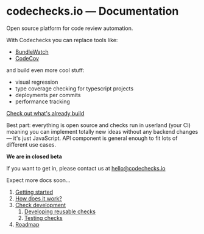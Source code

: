 # codechecks.io — Documentation

Open source platform for code review automation.

With Codechecks you can replace tools like:
- [BundleWatch](https://bundlewatch.io/#/)
- [CodeCov](https://codecov.io/)

and build even more cool stuff:
- visual regression 
- type coverage checking for typescript projects
- deployments per commits 
- performance tracking

[Check out what's already build](https://github.com/codechecks)

Best part: everything is open source and checks run in userland (your CI) meaning you can implement totally new ideas without any backend changes — it's just JavaScript. API component is general enough to fit lots of different use cases.

**We are in closed beta**

If you want to get in, please contact us at hello@codechecks.io

Expect more docs soon...

1. [Getting started](getting-started.md)
1. [How does it work?](#)
1. [Check development](#)
   1. [Developing reusable checks](#)
   1. [Testing checks](#)
1. [Roadmap](#)
